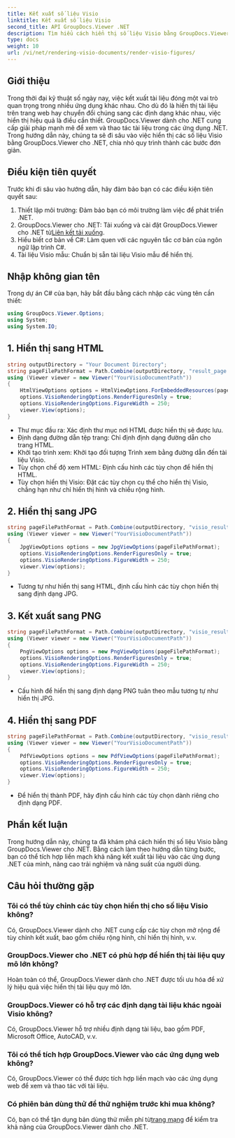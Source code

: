 ```yaml
---
title: Kết xuất số liệu Visio
linktitle: Kết xuất số liệu Visio
second_title: API GroupDocs.Viewer .NET
description: Tìm hiểu cách hiển thị số liệu Visio bằng GroupDocs.Viewer cho .NET với tính năng toàn diện này. Nâng cao khả năng xem tài liệu trong các ứng dụng .NET của bạn.
type: docs
weight: 10
url: /vi/net/rendering-visio-documents/render-visio-figures/
---
```

## Giới thiệu
Trong thời đại kỹ thuật số ngày nay, việc kết xuất tài liệu đóng một vai trò quan trọng trong nhiều ứng dụng khác nhau. Cho dù đó là hiển thị tài liệu trên trang web hay chuyển đổi chúng sang các định dạng khác nhau, việc hiển thị hiệu quả là điều cần thiết. GroupDocs.Viewer dành cho .NET cung cấp giải pháp mạnh mẽ để xem và thao tác tài liệu trong các ứng dụng .NET. Trong hướng dẫn này, chúng ta sẽ đi sâu vào việc hiển thị các số liệu Visio bằng GroupDocs.Viewer cho .NET, chia nhỏ quy trình thành các bước đơn giản.
## Điều kiện tiên quyết
Trước khi đi sâu vào hướng dẫn, hãy đảm bảo bạn có các điều kiện tiên quyết sau:
1. Thiết lập môi trường: Đảm bảo bạn có môi trường làm việc để phát triển .NET.
2.  GroupDocs.Viewer cho .NET: Tải xuống và cài đặt GroupDocs.Viewer cho .NET từ[Liên kết tải xuống](https://releases.groupdocs.com/viewer/net/).
3. Hiểu biết cơ bản về C#: Làm quen với các nguyên tắc cơ bản của ngôn ngữ lập trình C#.
4. Tài liệu Visio mẫu: Chuẩn bị sẵn tài liệu Visio mẫu để hiển thị.

## Nhập không gian tên
Trong dự án C# của bạn, hãy bắt đầu bằng cách nhập các vùng tên cần thiết:
```csharp
using GroupDocs.Viewer.Options;
using System;
using System.IO;
```
## 1. Hiển thị sang HTML
```csharp
string outputDirectory = "Your Document Directory";
string pageFilePathFormat = Path.Combine(outputDirectory, "result_page.html");
using (Viewer viewer = new Viewer("YourVisioDocumentPath"))
{
    HtmlViewOptions options = HtmlViewOptions.ForEmbeddedResources(pageFilePathFormat);
    options.VisioRenderingOptions.RenderFiguresOnly = true;
    options.VisioRenderingOptions.FigureWidth = 250;
    viewer.View(options);
}
```
- Thư mục đầu ra: Xác định thư mục nơi HTML được hiển thị sẽ được lưu.
- Định dạng đường dẫn tệp trang: Chỉ định định dạng đường dẫn cho trang HTML.
- Khởi tạo trình xem: Khởi tạo đối tượng Trình xem bằng đường dẫn đến tài liệu Visio.
- Tùy chọn chế độ xem HTML: Định cấu hình các tùy chọn để hiển thị HTML.
- Tùy chọn hiển thị Visio: Đặt các tùy chọn cụ thể cho hiển thị Visio, chẳng hạn như chỉ hiển thị hình và chiều rộng hình.
## 2. Hiển thị sang JPG
```csharp
string pageFilePathFormat = Path.Combine(outputDirectory, "visio_result.jpg");
using (Viewer viewer = new Viewer("YourVisioDocumentPath"))
{
    JpgViewOptions options = new JpgViewOptions(pageFilePathFormat);
    options.VisioRenderingOptions.RenderFiguresOnly = true;
    options.VisioRenderingOptions.FigureWidth = 250;
    viewer.View(options);
}
```
- Tương tự như hiển thị sang HTML, định cấu hình các tùy chọn hiển thị sang định dạng JPG.
## 3. Kết xuất sang PNG
```csharp
string pageFilePathFormat = Path.Combine(outputDirectory, "visio_result.png");
using (Viewer viewer = new Viewer("YourVisioDocumentPath"))
{
    PngViewOptions options = new PngViewOptions(pageFilePathFormat);
    options.VisioRenderingOptions.RenderFiguresOnly = true;
    options.VisioRenderingOptions.FigureWidth = 250;
    viewer.View(options);
}
```
- Cấu hình để hiển thị sang định dạng PNG tuân theo mẫu tương tự như hiển thị JPG.
## 4. Hiển thị sang PDF
```csharp
string pageFilePathFormat = Path.Combine(outputDirectory, "visio_result.pdf");
using (Viewer viewer = new Viewer("YourVisioDocumentPath"))
{
    PdfViewOptions options = new PdfViewOptions(pageFilePathFormat);
    options.VisioRenderingOptions.RenderFiguresOnly = true;
    options.VisioRenderingOptions.FigureWidth = 250;
    viewer.View(options);
}
```
- Để hiển thị thành PDF, hãy định cấu hình các tùy chọn dành riêng cho định dạng PDF.

## Phần kết luận
Trong hướng dẫn này, chúng ta đã khám phá cách hiển thị số liệu Visio bằng GroupDocs.Viewer cho .NET. Bằng cách làm theo hướng dẫn từng bước, bạn có thể tích hợp liền mạch khả năng kết xuất tài liệu vào các ứng dụng .NET của mình, nâng cao trải nghiệm và năng suất của người dùng.
## Câu hỏi thường gặp
### Tôi có thể tùy chỉnh các tùy chọn hiển thị cho số liệu Visio không?
Có, GroupDocs.Viewer dành cho .NET cung cấp các tùy chọn mở rộng để tùy chỉnh kết xuất, bao gồm chiều rộng hình, chỉ hiển thị hình, v.v.
### GroupDocs.Viewer cho .NET có phù hợp để hiển thị tài liệu quy mô lớn không?
Hoàn toàn có thể, GroupDocs.Viewer dành cho .NET được tối ưu hóa để xử lý hiệu quả việc hiển thị tài liệu quy mô lớn.
### GroupDocs.Viewer có hỗ trợ các định dạng tài liệu khác ngoài Visio không?
Có, GroupDocs.Viewer hỗ trợ nhiều định dạng tài liệu, bao gồm PDF, Microsoft Office, AutoCAD, v.v.
### Tôi có thể tích hợp GroupDocs.Viewer vào các ứng dụng web không?
Có, GroupDocs.Viewer có thể được tích hợp liền mạch vào các ứng dụng web để xem và thao tác với tài liệu.
### Có phiên bản dùng thử để thử nghiệm trước khi mua không?
Có, bạn có thể tận dụng bản dùng thử miễn phí từ[trang mạng](https://releases.groupdocs.com/) để kiểm tra khả năng của GroupDocs.Viewer dành cho .NET.